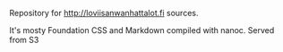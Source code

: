 Repository for http://loviisanwanhattalot.fi sources.

It's mosty Foundation CSS and Markdown compiled with nanoc. Served from S3
